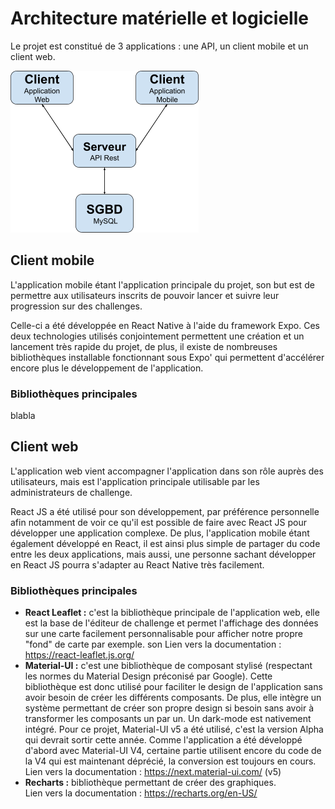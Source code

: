 # Architecture matérielle et logicielle

Le projet est constitué de 3 applications : une API, un client mobile et un client web.

![Main Architecture](img/main_architecture.png)  

## Client mobile
L'application mobile étant l'application principale du projet,
son but est de permettre aux utilisateurs inscrits de pouvoir lancer et suivre leur progression sur des challenges.  

Celle-ci a été développée en React Native à l'aide du framework Expo. Ces deux technologies utilisés conjointement
permettent une création et un lancement très rapide du projet, de plus, il existe de nombreuses bibliothèques installable
fonctionnant sous Expo' qui permettent d'accélérer encore plus le développement de l'application.

### Bibliothèques principales
blabla

## Client web
L'application web vient accompagner l'application dans son rôle auprès des utilisateurs, mais est l'application principale
utilisable par les administrateurs de challenge.  

React JS a été utilisé pour son développement, par préférence personnelle afin notamment de voir ce qu'il est possible
de faire avec React JS pour développer une application complexe. De plus, l'application mobile étant également développé
en React, il est ainsi plus simple de partager du code entre les deux applications, mais aussi, une personne sachant développer
en React JS pourra s'adapter au React Native très facilement.

### Bibliothèques principales
* **React Leaflet :** c'est la bibliothèque principale de l'application web, elle est la base de l'éditeur de challenge et permet
l'affichage des données sur une carte facilement personnalisable pour afficher notre propre "fond" de carte par exemple.
  son 
Lien vers la documentation : https://react-leaflet.js.org/
* **Material-UI :** c'est une bibliothèque de composant stylisé (respectant les normes du Material Design préconisé par Google).
 Cette bibliothèque est donc utilisé pour faciliter le design de l'application sans avoir besoin de créer les différents composants.
  De plus, elle intègre un système permettant de créer son propre design si besoin sans avoir à transformer les composants un par un.
  Un dark-mode est nativement intégré. Pour ce projet, Material-UI v5 a été utilisé, c'est la version Alpha qui devrait sortir cette année.
  Comme l'application a été développé d'abord avec Material-UI V4, certaine partie utilisent encore du code de la V4 qui est maintenant déprécié, 
  la conversion est toujours en cours.  
  Lien vers la documentation : https://next.material-ui.com/ (v5)
* **Recharts :** bibliothèque permettant de créer des graphiques.  
Lien vers la documentation : https://recharts.org/en-US/